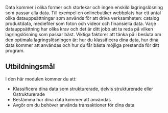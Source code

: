 Data kommer i olika former och storlekar och ingen enskild lagringslösning som passar alla data. Till exempel en onlinebutiker webbplats har ett antal olika datauppsättningar som används för att driva verksamheten: catalog produktdata, mediefiler som foton och videor och finansiella data. Varje datauppsättning har olika krav och det är ditt jobb att ta reda på vilken lagringslösning som passar bäst. Viktiga faktorer att tänka på i besluta om den optimala lagringslösningen är: hur du klassificera dina data, hur dina data kommer att användas och hur du får bästa möjliga prestanda för ditt program.

## <a name="learning-objectives"></a>Utbildningsmål
I den här modulen kommer du att:

- Klassificera dina data som strukturerade, delvis strukturerade eller Ostrukturerade
- Bestämma hur dina data kommer att användas
- Avgör om du behöver använda transaktioner för dina data 